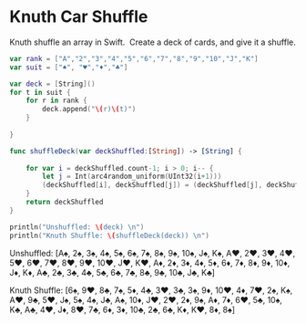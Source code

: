 # Knuth Car Shuffle
Knuth shuffle an array in Swift.  Create a deck of cards, and give it a shuffle.

```swift
var rank = ["A","2","3","4","5","6","7","8","9","10","J","K"]
var suit = ["♠", "♥","♦","♣"]

var deck = [String]()
for t in suit {
    for r in rank {
        deck.append("\(r)\(t)")
    }
    
}

func shuffleDeck(var deckShuffled:[String]) -> [String] {
    
    for var i = deckShuffled.count-1; i > 0; i-- {
        let j = Int(arc4random_uniform(UInt32(i+1)))
        (deckShuffled[i], deckShuffled[j]) = (deckShuffled[j], deckShuffled[i])
    }
    return deckShuffled
}

println("Unshuffled: \(deck) \n")
println("Knuth Shuffle: \(shuffleDeck(deck)) \n")
```
Unshuffled: [A♠, 2♠, 3♠, 4♠, 5♠, 6♠, 7♠, 8♠, 9♠, 10♠, J♠, K♠, A♥, 2♥, 3♥, 4♥, 5♥, 6♥, 7♥, 8♥, 9♥, 10♥, J♥, K♥, A♦, 2♦, 3♦, 4♦, 5♦, 6♦, 7♦, 8♦, 9♦, 10♦, J♦, K♦, A♣, 2♣, 3♣, 4♣, 5♣, 6♣, 7♣, 8♣, 9♣, 10♣, J♣, K♣] 

Knuth Shuffle: [6♠, 9♥, 8♣, 7♠, 5♦, 4♣, 3♥, 3♣, 3♠, 9♦, 10♥, 4♦, 7♥, 2♠, K♠, A♥, 9♣, 5♥, J♠, 5♠, 4♠, J♣, A♠, 10♦, J♥, 2♥, 2♦, 9♠, A♦, 7♦, 6♥, 5♣, 10♠, K♣, A♣, 4♥, J♦, 8♥, 7♣, 6♦, 3♦, 10♣, 2♣, 6♣, K♦, K♥, 8♦, 8♠] 
